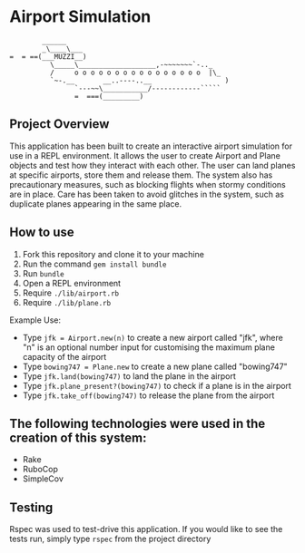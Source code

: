 Airport Simulation
=================

```
        ______
        _\____\___
=  = ==(___MUZZI__)
          \_____\___________________,-~~~~~~~`-.._
          /     o o o o o o o o o o o o o o o o  |\_
          `~-.__       __..----..__                  )
                `---~~\___________/------------`````
                =  ===(_________)

```

## Project Overview ##

This application has been built to create an interactive airport simulation for
use in a REPL environment.
It allows the user to create Airport and Plane objects and test how they interact with each other.
The user can land planes at specific airports, store them and release them.
The system also has precautionary measures, such as blocking flights when stormy conditions are in place.
Care has been taken to avoid glitches in the system, such as duplicate planes appearing in the same place.

## How to use ##
1. Fork this repository and clone it to your machine
2. Run the command ``` gem install bundle ```
3. Run ``` bundle ```
4. Open a REPL environment
5. Require ``` ./lib/airport.rb ```
6. Require ``` ./lib/plane.rb ```

Example Use:
+ Type ``` jfk = Airport.new(n) ``` to create a new airport called "jfk", where "n" is an optional number input for customising the maximum plane capacity of the airport
+ Type ``` bowing747 = Plane.new ``` to create a new plane called "bowing747"
+ Type ``` jfk.land(bowing747) ``` to land the plane in the airport
+ Type ``` jfk.plane_present?(bowing747) ``` to check if a plane is in the airport
+ Type ``` jfk.take_off(bowing747) ``` to release the plane from the airport

## The following technologies were used in the creation of this system: ##
+ Rake
+ RuboCop
+ SimpleCov

## Testing ##
Rspec was used to test-drive this application.
If you would like to see the tests run, simply type
``` rspec ```
from the project directory
